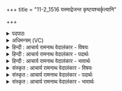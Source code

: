 +++
title = "11-2_1516 यस्माद्रेजन्त कृष्टयश्चर्कृत्यानि"

+++
<details><summary>पदपाठः</summary>

य꣡स्मा꣢꣯त्। रे꣡ज꣢꣯न्त। कृ꣣ष्ट꣡यः꣢। च꣣र्कृ꣡त्या꣢नि। कृ꣣ण्वतः꣢। स꣣हस्रसा꣢म्। स꣣हस्र। सा꣢म्। मे꣣ध꣡सा꣢तौ। मे꣣ध꣢। सा꣣तौ। इव। त्म꣡ना꣢꣯। अ꣣ग्नि꣢म्। धी꣣भिः꣢। न꣣मस्यत। १५१६।
</details>

<details><summary>अधिमन्त्रम् (VC)</summary>

- अग्निः
- सौभरि: काण्व:
- बृहती
- मध्यमः
</details>

<details><summary>हिन्दी : आचार्य रामनाथ वेदालंकार - विषयः</summary>

अगले मन्त्र में फिर परमात्मा और राजा का विषय है।
</details>

<details><summary>हिन्दी : आचार्य रामनाथ वेदालंकार - पदार्थः</summary>

पदार्थान्वय -  (चर्कृत्यानि) अतिशय करने योग्य कर्मों को (कृण्वतः) करते हुए (यस्मात्) जिस जगदीश्वर वा राजा से (कृष्टयः) दुष्ट मनुष्य (रेजन्त) भय के मारे काँपते हैं, उस (सहस्रसाम्) सहस्र गुणों वा सहस्र पदार्थों के दाता (अग्निम्) अग्रनायक, जगदीश्वर वा राजा को, आप लोग (त्मना) स्वयं (धीभिः) बुद्धियों और कर्मों से (सपर्यत) पूजित वा सत्कृत करो, (मेधसातौ इव) जैसे यज्ञ में (अग्निम्) यज्ञाग्नि को याज्ञिक जन (धीभिः) आहुति-प्रदान आदि कर्मों से सत्कृत करते हैं ॥२॥ यहाँ उपमालङ्कार है ॥२॥
</details>

<details><summary>हिन्दी : आचार्य रामनाथ वेदालंकार - भावार्थः</summary>

भावार्थ -  जैसे न्यायकारी परमेश्वर से वैसे ही न्यायकारी राजा से दण्ड के भय से पापी लोग काँपें। जैसे सज्जनों को परमेश्वर सहस्र गुण व बल प्रदान करता है,वैसे ही राजा राष्ट्रभक्तों को सहस्र लाभ प्रदान करे। प्रजाजन भी परमेश्वर के भक्त जैसे परमेश्वर की पूजा करते हैं वा याज्ञिक लोग जैसे यज्ञाग्नि का हवियों से सत्कार करते हैं,वैसे ही अपने राजा का सत्कार करें ॥२॥
</details>

<details><summary>संस्कृत : आचार्य रामनाथ वेदालंकार - विषयः</summary>

अथ पुनरपि परमात्मनृपत्योर्विषयमाह।
</details>

<details><summary>संस्कृत : आचार्य रामनाथ वेदालंकार - पदार्थः</summary>

पदार्थान्वय -  (चर्कृत्यानि) भृशं कर्तुं योग्यानि कर्माणि [करोतेर्यङ्लुगन्तात् क्तः, ततोऽर्हार्थे यत्।] (कृण्वतः) कुर्वतः (यस्मात्) जगदीश्वरात् नृपतेर्वा (कृष्टयः) दुष्टा जनाः (रेजन्त) अरेजन्त, भयात् कम्पन्ते। [भ्यसते रेजते इति भयवेपनयोः। निरु० ३।२१। लडर्थे लुङ्, अडागमाभावश्छान्दसः।] (सहस्रसाम्) सहस्रगुणानां सहस्रवस्तूनां वा दातारम् (अग्निम्) अग्रनायकं जगदीश्वरं नृपतिं वा, यूयम् (त्मना) आत्मना (धीभिः) बुद्धिभिः कर्मभिश्च (सपर्यत) परिचरत, (मेधसातौ इव) यथा यज्ञे (अग्निम्) यज्ञाग्निम् याज्ञिकाः जनाः (धीभिः) हविष्प्रदानादिभिः कर्मभिः सपर्यन्ति तद्वत् ॥२॥ अत्रोपमालङ्कारः ॥२॥
</details>

<details><summary>संस्कृत : आचार्य रामनाथ वेदालंकार - भावार्थः</summary>

भावार्थ -  यथा न्यायकारिणः परमेश्वरात् तथैव न्यायकारिणो नृपतेर्दण्डभयाद् दुष्कर्माणः कम्पन्ताम्। यथा सज्जनेभ्यः परमेश्वरः सहस्रं गुणान् बलानि वा ददाति तथा राष्ट्रभक्तेभ्यो राजा सहस्रशो लाभान् प्रयच्छेत्। प्रजाजना अपि परमेशभक्ताः परमेशमिव,याज्ञिकाश्च यज्ञाग्निमिव स्वकीयं राजानं सत्कुर्युः ॥२॥
</details>